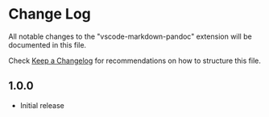 # Change Log

All notable changes to the "vscode-markdown-pandoc" extension will be documented in this file.

Check [Keep a Changelog](http://keepachangelog.com/) for recommendations on how to structure this file.

## 1.0.0
- Initial release